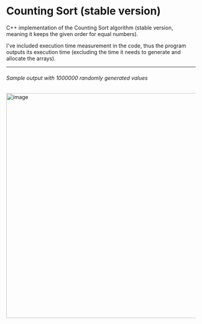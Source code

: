 # Counting Sort (stable version)
C++ implementation of the Counting Sort algorithm (stable version, meaning it keeps the given order for equal numbers).

I've included execution time measurement in the code, thus the program outputs its execution time (excluding the time it needs to generate and allocate the arrays).

  
  
-----
###### Sample output with 1000000 randomly generated values
<img width="600" alt="image" src="https://user-images.githubusercontent.com/61376940/159771727-b1cb84dd-ab1e-4ca9-9ab7-f146a1f03983.png">
